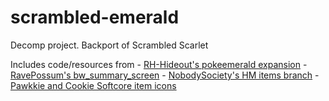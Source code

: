 # scrambled-emerald
Decomp project. Backport of Scrambled Scarlet

Includes code/resources from
    - [RH-Hideout's pokeemerald expansion](https://github.com/rh-hideout/pokeemerald-expansion)
    - [RavePossum's bw_summary_screen](https://github.com/ravepossum/pokeemerald-expansion/tree/bw_summary_screen_expansion)
    - [NobodySociety's HM items branch](https://github.com/NobodySociety/pokeemerald/tree/HMItems)
    - [Pawkkie and Cookie Softcore item icons](https://github.com/Pawkkie/Team-Aquas-Asset-Repo/tree/main/Items)